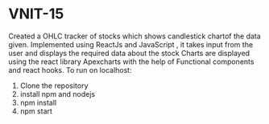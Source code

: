 # VNIT-15
Created a OHLC tracker of stocks which shows candlestick chartof the data given.
Implemented using ReactJs and JavaScript , it takes input from the user and displays the required data about the stock
Charts are displayed using the react library Apexcharts with the help of Functional components and react hooks. 
To run on localhost:
1. Clone the repository
2. install npm and nodejs
3. npm install
4. npm start

